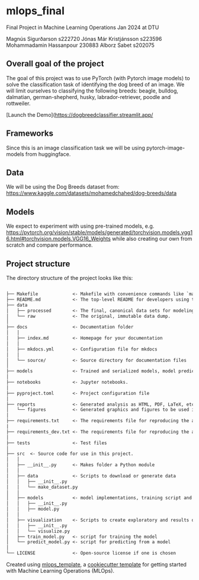 # mlops_final

Final Project in Machine Learning Operations Jan 2024 at DTU

Magnús Sigurðarson s222720
Jónas Már Kristjánsson s223596
Mohammadamin Hassanpour 230883
Alborz Sabet s202075

## Overall goal of the project
The goal of this project was to use PyTorch (with Pytorch image models) to solve the classification task of identifying the dog breed of an image. We will limit ourselves to classifying the following breeds: beagle, bulldog, dalmatian, german-shepherd, husky, labrador-retriever, poodle and rottweiler.

[Launch the Demo](https://dogbreedclassifier.streamlit.app/

## Frameworks
Since this is an image classification task we will be using pytorch-image-models from huggingface.

## Data
We will be using the Dog Breeds dataset from: https://www.kaggle.com/datasets/mohamedchahed/dog-breeds/data

## Models
We expect to experiment with using pre-trained models, e.g. https://pytorch.org/vision/stable/models/generated/torchvision.models.vgg16.html#torchvision.models.VGG16_Weights while also creating our own from scratch and compare performance.

## Project structure

The directory structure of the project looks like this:

```txt

├── Makefile             <- Makefile with convenience commands like `make data` or `make train`
├── README.md            <- The top-level README for developers using this project.
├── data
│   ├── processed        <- The final, canonical data sets for modeling.
│   └── raw              <- The original, immutable data dump.
│
├── docs                 <- Documentation folder
│   │
│   ├── index.md         <- Homepage for your documentation
│   │
│   ├── mkdocs.yml       <- Configuration file for mkdocs
│   │
│   └── source/          <- Source directory for documentation files
│
├── models               <- Trained and serialized models, model predictions, or model summaries
│
├── notebooks            <- Jupyter notebooks.
│
├── pyproject.toml       <- Project configuration file
│
├── reports              <- Generated analysis as HTML, PDF, LaTeX, etc.
│   └── figures          <- Generated graphics and figures to be used in reporting
│
├── requirements.txt     <- The requirements file for reproducing the analysis environment
|
├── requirements_dev.txt <- The requirements file for reproducing the analysis environment
│
├── tests                <- Test files
│
├── src  <- Source code for use in this project.
│   │
│   ├── __init__.py      <- Makes folder a Python module
│   │
│   ├── data             <- Scripts to download or generate data
│   │   ├── __init__.py
│   │   └── make_dataset.py
│   │
│   ├── models           <- model implementations, training script and prediction script
│   │   ├── __init__.py
│   │   ├── model.py
│   │
│   ├── visualization    <- Scripts to create exploratory and results oriented visualizations
│   │   ├── __init__.py
│   │   └── visualize.py
│   ├── train_model.py   <- script for training the model
│   └── predict_model.py <- script for predicting from a model
│
└── LICENSE              <- Open-source license if one is chosen
```

Created using [mlops_template](https://github.com/Black3rror/mlops_template),
a [cookiecutter template](https://github.com/cookiecutter/cookiecutter) for getting
started with Machine Learning Operations (MLOps).


